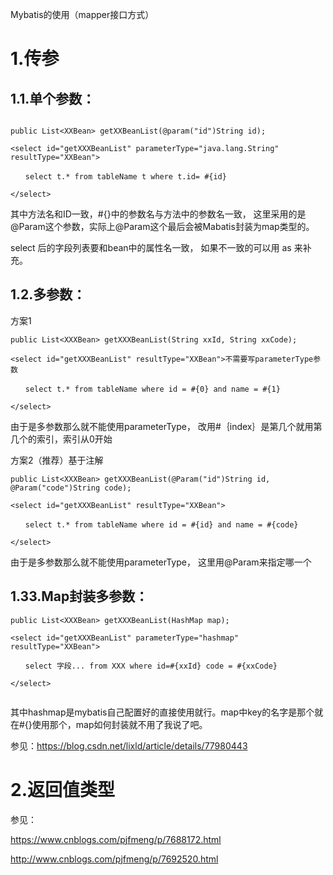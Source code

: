  Mybatis的使用（mapper接口方式）
 
# 1.传参

## 1.1.单个参数：

```

public List<XXBean> getXXBeanList(@param("id")String id);  

<select id="getXXXBeanList" parameterType="java.lang.String" resultType="XXBean">

　　select t.* from tableName t where t.id= #{id}  

</select>  
```

其中方法名和ID一致，#{}中的参数名与方法中的参数名一致， 这里采用的是@Param这个参数，实际上@Param这个最后会被Mabatis封装为map类型的。

select 后的字段列表要和bean中的属性名一致， 如果不一致的可以用 as 来补充。

## 1.2.多参数：

方案1

```
public List<XXXBean> getXXXBeanList(String xxId, String xxCode);  

<select id="getXXXBeanList" resultType="XXBean">不需要写parameterType参数

　　select t.* from tableName where id = #{0} and name = #{1}  

</select>  
```
由于是多参数那么就不能使用parameterType， 改用#｛index｝是第几个就用第几个的索引，索引从0开始


方案2（推荐）基于注解

```
public List<XXXBean> getXXXBeanList(@Param("id")String id, @Param("code")String code);  

<select id="getXXXBeanList" resultType="XXBean">

　　select t.* from tableName where id = #{id} and name = #{code}  

</select>  
```

由于是多参数那么就不能使用parameterType， 这里用@Param来指定哪一个


## 1.33.Map封装多参数：  

```
public List<XXXBean> getXXXBeanList(HashMap map);  

<select id="getXXXBeanList" parameterType="hashmap" resultType="XXBean">

　　select 字段... from XXX where id=#{xxId} code = #{xxCode}  

</select>  


```


其中hashmap是mybatis自己配置好的直接使用就行。map中key的名字是那个就在#{}使用那个，map如何封装就不用了我说了吧。 


参见：https://blog.csdn.net/lixld/article/details/77980443


# 2.返回值类型


参见： 

https://www.cnblogs.com/pjfmeng/p/7688172.html

http://www.cnblogs.com/pjfmeng/p/7692520.html
